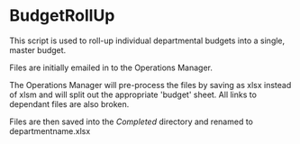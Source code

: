# BudgetRollUp
This script is used to roll-up individual departmental budgets into a single, master budget.

Files are initially emailed in to the Operations Manager.

The Operations Manager will pre-process the files by saving as xlsx instead of xlsm and will split out the appropriate 'budget' sheet.  All links to dependant files are also broken.

Files are then saved into the *Completed* directory and renamed to departmentname.xlsx

